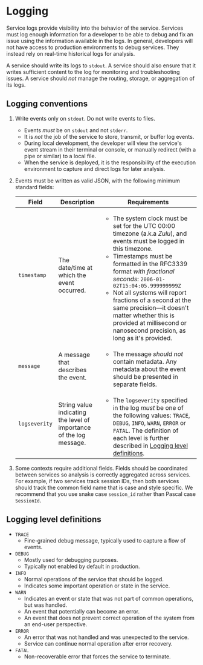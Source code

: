 # Logging

Service logs provide visibility into the behavior of the service.
Services must log enough information for a developer to be able to debug and fix an issue using the information
available in the logs. In general, developers will not have access to production environments to debug services.
They instead rely on real-time historical logs for analysis.

A service should write its logs to `stdout`. A service should also ensure that it writes sufficient content to the log
for monitoring and troubleshooting issues. A service should _not_ manage the routing, storage, or aggregation of its logs.

## Logging conventions

1. Write events only on `stdout`. Do not write events to files.
    * Events _must_ be on `stdout` and not `stderr`.
    * It is _not_ the job of the service to store, transmit, or buffer log events.
    * During local development, the developer will view the service's event stream in their terminal or console,
      or manually redirect (with a pipe or similar) to a local file.
    * When the service is deployed,
      it is the responsibility of the execution environment to capture and direct logs for later analysis.
1. Events must be written as valid JSON, with the following minimum standard fields:

    | Field                 | Description                               | Requirements      |
    | -----                 | -----------                               | ------------      |
    | `timestamp`           | The date/time at which the event occurred. | <ul><li>The system clock must be set for the UTC 00:00 timezone (a.k.a _Zulu_), and events must be logged in this timezone.</li><li>Timestamps must be formatted in the RFC3339 format _with fractional seconds_: `2006-01-02T15:04:05.999999999Z`</li><li>Not all systems will report fractions of a second at the same precision&mdash;it doesn't matter whether this is provided at millisecond or nanosecond precision, as long as it's provided.</li></ul>                                                                    |
    | `message`             | A message that describes the event.           | <ul><li>The message _should not_ contain metadata. Any metadata about the event should be presented in separate fields.</li></ul>             |
    | `logseverity`         | String value indicating the level of importance of the log message. | <ul><li>The `logseverity` specified in the log _must_ be one of the following values: `TRACE`, `DEBUG`, `INFO`, `WARN`, `ERROR` or `FATAL`. The definition of each level is further described in [Logging level definitions](#logging-level-definitions).</li></ul>                    |

1. Some contexts require additional fields.
    Fields should be coordinated between services so analysis is correctly aggregated across services.
    For example, if two services track session IDs, then both services should track the common field name
    that is case and style specific.
    We recommend that you use snake case `session_id` rather than Pascal case `SessionId`.

## Logging level definitions

* `TRACE`
    * Fine-grained debug message, typically used to capture a flow of events.
* `DEBUG`
    * Mostly used for debugging purposes.
    * Typically not enabled by default in production.
* `INFO`
    * Normal operations of the service that should be logged.
    * Indicates some important operation or state in the service.
* `WARN`
    * Indicates an event or state that was not part of common operations, but was handled.
    * An event that potentially can become an error.
    * An event that does not prevent correct operation of the system from an end-user perspective.
* `ERROR`
    * An error that was not handled and was unexpected to the service.
    * Service can continue normal operation after error recovery.
* `FATAL`
    * Non-recoverable error that forces the service to terminate.

